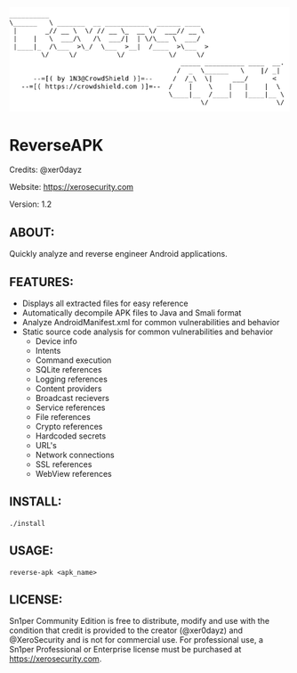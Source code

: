 ![alt tag](https://github.com/1N3/ReverseAPK/blob/master/logo.png)

# ReverseAPK
Credits: @xer0dayz

Website: https://xerosecurity.com

Version: 1.2

## ABOUT:
Quickly analyze and reverse engineer Android applications. 

## FEATURES:
- Displays all extracted files for easy reference
- Automatically decompile APK files to Java and Smali format
- Analyze AndroidManifest.xml for common vulnerabilities and behavior
- Static source code analysis for common vulnerabilities and behavior
    * Device info
    * Intents
    * Command execution
    * SQLite references
    * Logging references
    * Content providers
    * Broadcast recievers
    * Service references
    * File references
    * Crypto references
    * Hardcoded secrets
    * URL's
	* Network connections 
    * SSL references
    * WebView references

## INSTALL:
```
./install
```

## USAGE:
```
reverse-apk <apk_name>
```

## LICENSE:
Sn1per Community Edition is free to distribute, modify and use with the condition that credit is provided to the creator (@xer0dayz) and @XeroSecurity and is not for commercial use. For professional use, a Sn1per Professional or Enterprise license must be purchased at https://xerosecurity.com.